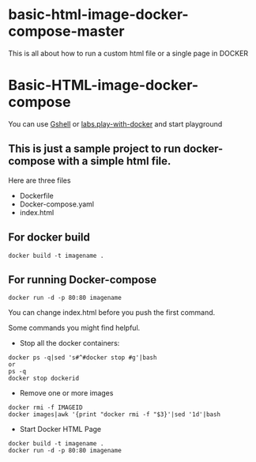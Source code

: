 # basic-html-image-docker-compose-master
This is all about how to run a custom html file or a single page in DOCKER

# Basic-HTML-image-docker-compose
You can use [Gshell](https://console.cloud.google.com/) or [labs.play-with-docker](https://labs.play-with-docker.com/) and start playground

## This is just a sample project to run docker-compose with a simple html file.

Here are three files
- Dockerfile
- Docker-compose.yaml
- index.html

## For docker build

```
docker build -t imagename .
```


## For running Docker-compose

```
docker run -d -p 80:80 imagename
```

You can change index.html before you push the first command.

Some commands you might find helpful.

- Stop all the docker containers:
```
docker ps -q|sed 's#^#docker stop #g'|bash
or
ps -q
docker stop dockerid
```

- Remove one or more images
```
docker rmi -f IMAGEID
docker images|awk '{print "docker rmi -f "$3}'|sed '1d'|bash
```

- Start Docker HTML Page
```
docker build -t imagename .
docker run -d -p 80:80 imagename
```


